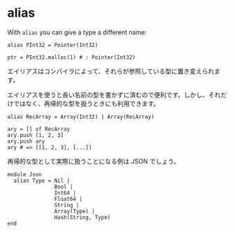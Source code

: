 # alias

With `alias` you can give a type a different name:

```crystal
alias PInt32 = Pointer(Int32)

ptr = PInt32.malloc(1) # : Pointer(Int32)
```

エイリアスはコンパイラによって、それらが参照している型に置き変えられます。

エイリアスを使うと長い名前の型を書かずに済むので便利です。しかし、それだけではなく、再帰的な型を扱うときにも利用できます。

```crystal
alias RecArray = Array(Int32) | Array(RecArray)

ary = [] of RecArray
ary.push [1, 2, 3]
ary.push ary
ary # => [[1, 2, 3], [...]]
```

再帰的な型として実際に扱うことになる例は JSON でしょう。

```crystal
module Json
  alias Type = Nil |
               Bool |
               Int64 |
               Float64 |
               String |
               Array(Type) |
               Hash(String, Type)
end
```
